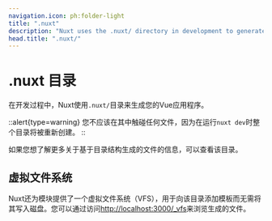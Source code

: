 ```yaml
---
navigation.icon: ph:folder-light
title: ".nuxt"
description: "Nuxt uses the .nuxt/ directory in development to generate your Vue application."
head.title: ".nuxt/"
---
```


# .nuxt 目录

在开发过程中，Nuxt使用`.nuxt/`目录来生成您的Vue应用程序。

::alert{type=warning}
您不应该在其中触碰任何文件，因为在运行`nuxt dev`时整个目录将被重新创建。
::

如果您想了解更多关于基于目录结构生成的文件的信息，可以查看该目录。

## 虚拟文件系统

Nuxt还为模块提供了一个虚拟文件系统（VFS），用于向该目录添加模板而无需将其写入磁盘。您可以通过访问<http://localhost:3000/_vfs>来浏览生成的文件。
